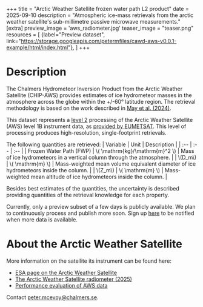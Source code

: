 +++
title = "Arctic Weather Satellite frozen water path L2 product"
date = 2025-09-10
description = "Atmospheric ice-mass retrievals from the arctic weather satellite's sub-millimetre passive microwave measurements."
[extra]
preview_image = 'aws_radiometer.jpg'
teaser_image = "teaser.png"
resources = [
    {label="Preview dataset", link="https://storage.googleapis.com/petermfiles/cawd-aws-v0.0.1-example/html/index.html"},
]
+++

# Description
The Chalmers Hydrometeor Inversion Product from the Arctic Weather Satellite (CHIP-AWS) provides
estimates of ice hydrometeor masses in the atmosphere across the globe within the +/-60° latitude region.
The retrieval methodology is based on the work described in [May et al. (2024)](https://doi.org/10.5194/amt-17-5957-2024).

This dataset represents a [level 2](https://www.earthdata.nasa.gov/learn/earth-observation-data-basics/data-processing-levels) processing of the Arctic Weather Satellite (AWS) level 1B instrument data, as [provided by EUMETSAT](https://data.eumetsat.int/product/EO:EUM:DAT:0905). This level of processing produces high-resolution, single-footprint retrievals.

The following quantities are retrieved:
| Variable | Unit | Description |
| :-- | :-- | :-- |
| Frozen Water Path (FWP) | \\( \mathrm{kg}/\mathrm{m}^2 \\) | Mass of ice hydrometeors in a vertical column through the atmosphere. |
| \\(D_m\\) | \\( \\mathrm{m} \\) | Mass-weighted mean volume equivalent diameter of ice hydrometeors inside the column. |
| \\(Z_m\\) | \\( \\mathrm{m} \\) | Mass-weighted mean altitude of ice hydrometeors inside the column. |

Besides best estimates of the quantities, the uncertainty is described providing quantities of the retrieval knowledge for each property.


Currently, only a preview subset of a few days is publicly available. We plan to continuously process and publish more soon. Sign up [here](https://forms.office.com/Pages/ResponsePage.aspx?id=ZXoUKW1T-UO4AuChtc-dvzoW4eni9cRJuq9w4XVlkQlUNEVTNlJQMUhJQ04wMUFESFBFR0c1MjFOUi4u) to be notified when more data is available.

# About the Arctic Weather Satellite
More information on the satellite its instrument can be found here:
- [ESA page on the Arctic Weather Satellite](https://www.esa.int/Applications/Observing_the_Earth/Meteorological_missions/Arctic_Weather_Satellite)
- [The Arctic Weather Satellite radiometer (2025)](https://doi.org/10.5194/amt-18-4709-2025)
- [Performance evaluation of AWS data](https://arctic-weather-satellite.org/)

Contact [peter.mcevoy@chalmers.se](mailto:peter.mcevoy@chalmers.se).
